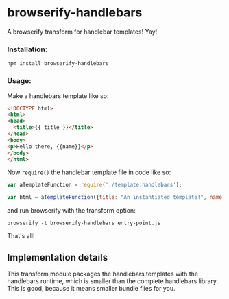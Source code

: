# browserify-handlebars

A browserify transform for handlebar templates! Yay!

### Installation:

`npm install browserify-handlebars`

### Usage:

Make a handlebars template like so:

```html
<!DOCTYPE html>
<html>
<head>
  <title>{{ title }}</title>
</head>
<body>
<p>Hello there, {{name}}</p>
</body>
</html>
```

Now `require()` the handlebar template file in code like so:

```javascript
var aTemplateFunction = require('./template.handlebars');

var html = aTemplateFunction({title: "An instantiated template!", name: "David"});
```

and run browserify with the transform option:

`browserify -t browserify-handlebars entry-point.js`

That's all!

## Implementation details

This transform module packages the handlebars templates with the handlebars runtime, which is smaller than the complete handlebars library. This is good, because it means smaller bundle files for you.




